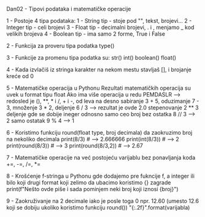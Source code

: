 Dan02 - Tipovi podataka i matematičke operacije

1 - Postoje 4 tipa podataka:
    1 - String tip - stoje pod "", tekst, brojevi...
    2 - Integer tip - celi brojevi
    3 - Float tip - decimalni brojevi, . i , menjamo _ kod velikih brojeva
    4 - Boolean tip - ima samo 2 forme, True i False

2 - Funkcija za proveru tipa podatka 
    type()

3 - Funkcije za promenu tipa podatka su:
    str()
    int()
    boolean()
    float()

4 - Kada izvlačiš iz stringa karakter na nekom mestu stavljaš [], i brojanje kreće od 0

5 - Matematičke operacija u Pythonu
Rezultati matematičkih operacija su uvek u format tipu float
Ako ima više operacija u redu PEMDASLR --> redosled je (), **, * i /, + i -, od leva na desno
    sabiranje 3 + 5, 
    oduzimanje 7 - 3, 
    množenje 3 * 2, 
    deljenje 6 / 3 --> rezultat je ovde 2.0
    stepenovanje 2 ** 3
    deljenje gde se dobije ineger odnosno samo ceo broj bez ostatka 8 // 3 --> 2
    samo ostatak 9 % 4 --> 1

6 - Koristimo funkciju round(float type, broj decimala) da zaokruzimo broj na nekoliko decimala
    print(8/3) # --> 2.666666
    print(int(8/3)) # --> 2
    print(round(8/3)) # --> 3
    print(round(8/3,2)) # --> 2.67

7 - Matematičke operacije na već postojeću varijablu bez ponavljanja koda
    +=, -=, /=, *=

8 - Krošćenje f-stringa u Pythonu gde dodajemo pre fukncije f, a integer ili bilo koji drugi format koji zelimo da ubacimo koristimo {} zagrade
    print(f"Nešto ovde piše i sada pominjem neki broj koji iznosi {broj}")

9 - Zaokruživanje na 2 decimale iako je posle toga 0 npr. 12.60 (umesto 12.6 koji se dobiju ukoliko koristimo funkciju round())
    "{:.2f}".format(varijabla)
